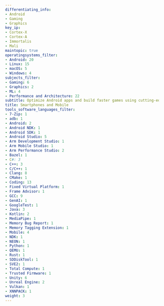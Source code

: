 ```yaml
---
differentiating_info:
- Android
- Gaming
- Graphics
key_ip:
- Cortex-X
- Cortex-A
- Immortalis
- Mali
maintopic: true
operatingsystems_filter:
- Android: 20
- Linux: 15
- macOS: 5
- Windows: 4
subjects_filter:
- Gaming: 6
- Graphics: 2
- ML: 4
- Performance and Architecture: 22
subtitle: Optimize Android apps and build faster games using cutting-edge Arm tech
title: Smartphones and Mobile
tools_software_languages_filter:
- 7-Zip: 1
- adb: 1
- Android: 2
- Android NDK: 1
- Android SDK: 1
- Android Studio: 5
- Arm Development Studio: 1
- Arm Mobile Studio: 1
- Arm Performance Studio: 2
- Bazel: 1
- C#: 3
- C++: 3
- C/C++: 1
- Clang: 8
- CMake: 1
- Coding: 13
- Fixed Virtual Platform: 1
- Frame Advisor: 1
- GCC: 9
- GenAI: 1
- GoogleTest: 1
- Java: 3
- Kotlin: 2
- MediaPipe: 1
- Memory Bug Report: 1
- Memory Tagging Extension: 1
- Mobile: 4
- NDK: 1
- NEON: 1
- Python: 1
- QEMU: 1
- Rust: 1
- SDDiskTool: 1
- SVE2: 1
- Total Compute: 1
- Trusted Firmware: 1
- Unity: 6
- Unreal Engine: 2
- Vulkan: 1
- XNNPACK: 1
weight: 3
---
```

